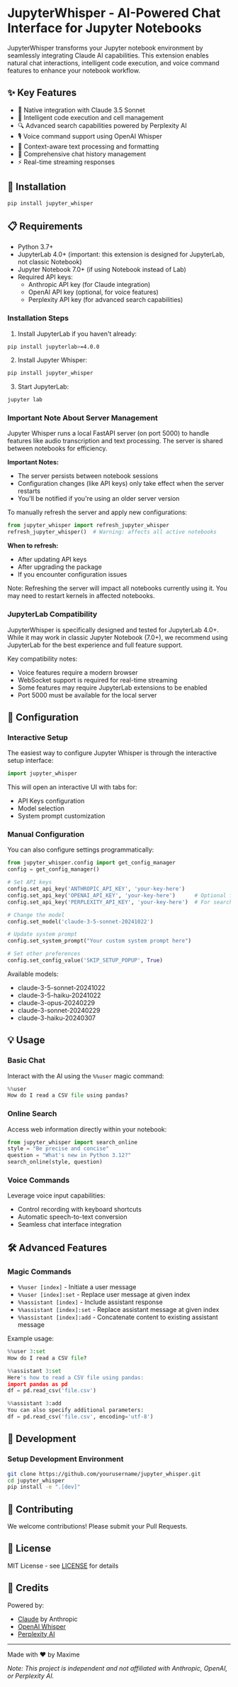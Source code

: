 # JupyterWhisper - AI-Powered Chat Interface for Jupyter Notebooks

JupyterWhisper transforms your Jupyter notebook environment by seamlessly integrating Claude AI capabilities. This extension enables natural chat interactions, intelligent code execution, and voice command features to enhance your notebook workflow.

## ✨ Key Features

- 🤖 Native integration with Claude 3.5 Sonnet
- 🎯 Intelligent code execution and cell management 
- 🔍 Advanced search capabilities powered by Perplexity AI
- 🎙️ Voice command support using OpenAI Whisper
- 📝 Context-aware text processing and formatting
- 💬 Comprehensive chat history management
- ⚡ Real-time streaming responses

## 🚀 Installation

```bash
pip install jupyter_whisper
```
## 📋 Requirements

- Python 3.7+
- JupyterLab 4.0+ (important: this extension is designed for JupyterLab, not classic Notebook)
- Jupyter Notebook 7.0+ (if using Notebook instead of Lab)
- Required API keys:
  - Anthropic API key (for Claude integration)
  - OpenAI API key (optional, for voice features) 
  - Perplexity API key (for advanced search capabilities)

### Installation Steps

1. Install JupyterLab if you haven't already:
```bash
pip install jupyterlab>=4.0.0
```

2. Install Jupyter Whisper:
```bash
pip install jupyter_whisper
```

3. Start JupyterLab:
```bash
jupyter lab
```

### Important Note About Server Management

Jupyter Whisper runs a local FastAPI server (on port 5000) to handle features like audio transcription and text processing. The server is shared between notebooks for efficiency.

**Important Notes:**
- The server persists between notebook sessions
- Configuration changes (like API keys) only take effect when the server restarts
- You'll be notified if you're using an older server version

To manually refresh the server and apply new configurations:

```python
from jupyter_whisper import refresh_jupyter_whisper
refresh_jupyter_whisper()  # Warning: affects all active notebooks
```

**When to refresh:**
- After updating API keys
- After upgrading the package
- If you encounter configuration issues

Note: Refreshing the server will impact all notebooks currently using it. You may need to restart kernels in affected notebooks.

### JupyterLab Compatibility

JupyterWhisper is specifically designed and tested for JupyterLab 4.0+. While it may work in classic Jupyter Notebook (7.0+), we recommend using JupyterLab for the best experience and full feature support.

Key compatibility notes:
- Voice features require a modern browser
- WebSocket support is required for real-time streaming
- Some features may require JupyterLab extensions to be enabled
- Port 5000 must be available for the local server

## 🔧 Configuration

### Interactive Setup

The easiest way to configure Jupyter Whisper is through the interactive setup interface:

```python
import jupyter_whisper
```

This will open an interactive UI with tabs for:
- API Keys configuration
- Model selection
- System prompt customization

### Manual Configuration

You can also configure settings programmatically:

```python
from jupyter_whisper.config import get_config_manager
config = get_config_manager()

# Set API keys
config.set_api_key('ANTHROPIC_API_KEY', 'your-key-here')
config.set_api_key('OPENAI_API_KEY', 'your-key-here')      # Optional for voice
config.set_api_key('PERPLEXITY_API_KEY', 'your-key-here')  # For search

# Change the model
config.set_model('claude-3-5-sonnet-20241022')

# Update system prompt
config.set_system_prompt("Your custom system prompt here")

# Set other preferences
config.set_config_value('SKIP_SETUP_POPUP', True)
```

Available models:
- claude-3-5-sonnet-20241022
- claude-3-5-haiku-20241022
- claude-3-opus-20240229
- claude-3-sonnet-20240229
- claude-3-haiku-20240307

## 💡 Usage

### Basic Chat

Interact with the AI using the `%%user` magic command:

```python
%%user
How do I read a CSV file using pandas?
```

### Online Search

Access web information directly within your notebook:

```python
from jupyter_whisper import search_online
style = "Be precise and concise"
question = "What's new in Python 3.12?"
search_online(style, question)
```

### Voice Commands

Leverage voice input capabilities:
- Control recording with keyboard shortcuts
- Automatic speech-to-text conversion
- Seamless chat interface integration

## 🛠️ Advanced Features

### Magic Commands

- `%%user [index]` - Initiate a user message
- `%%user [index]:set` - Replace user message at given index
- `%%assistant [index]` - Include assistant response
- `%%assistant [index]:set` - Replace assistant message at given index
- `%%assistant [index]:add` - Concatenate content to existing assistant message

Example usage:
```python
%%user 3:set
How do I read a CSV file?

%%assistant 3:set
Here's how to read a CSV file using pandas:
import pandas as pd
df = pd.read_csv('file.csv')

%%assistant 3:add
You can also specify additional parameters:
df = pd.read_csv('file.csv', encoding='utf-8')
```

## 🔧 Development

### Setup Development Environment

```bash
git clone https://github.com/yourusername/jupyter_whisper.git
cd jupyter_whisper
pip install -e ".[dev]"
```

## 🤝 Contributing

We welcome contributions! Please submit your Pull Requests.

## 📄 License

MIT License - see [LICENSE](LICENSE) for details

## 🙏 Credits

Powered by:
- [Claude](https://anthropic.com/claude) by Anthropic
- [OpenAI Whisper](https://openai.com/research/whisper)
- [Perplexity AI](https://perplexity.ai)

---

Made with ❤️ by Maxime

*Note: This project is independent and not affiliated with Anthropic, OpenAI, or Perplexity AI.*